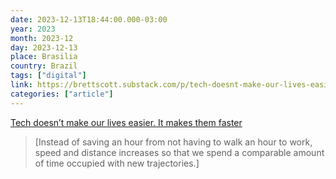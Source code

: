 ```yaml
---
date: 2023-12-13T18:44:00.000-03:00
year: 2023
month: 2023-12
day: 2023-12-13
place: Brasilia
country: Brazil
tags: ["digital"]
link: https://brettscott.substack.com/p/tech-doesnt-make-our-lives-easier
categories: ["article"]
---
```

[Tech doesn’t make our lives easier. It makes them faster](https://brettscott.substack.com/p/tech-doesnt-make-our-lives-easier)

> [Instead of saving an hour from not having to walk an hour to work, speed and distance increases so that we spend a comparable amount of time occupied with new trajectories.]
